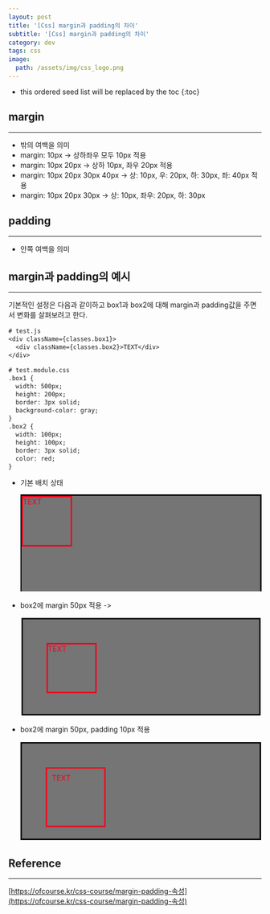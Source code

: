 ```yaml
---
layout: post
title: '[Css] margin과 padding의 차이'
subtitle: '[Css] margin과 padding의 차이'
category: dev
tags: css
image:
  path: /assets/img/css_logo.png
---
```


<!-- prettier-ignore -->
* this ordered seed list will be replaced by the toc 
{:toc}

## margin

---

- 밖의 여백을 의미
- margin: 10px -> 상하좌우 모두 10px 적용
- margin: 10px 20px -> 상하 10px, 좌우 20px 적용
- margin: 10px 20px 30px 40px -> 상: 10px, 우: 20px, 하: 30px, 좌: 40px 적용
- margin: 10px 20px 30px -> 상: 10px, 좌우: 20px, 하: 30px

## padding

---

- 안쪽 여백을 의미

## margin과 padding의 예시

---

기본적인 설정은 다음과 같이하고 box1과 box2에 대해 margin과 padding값을 주면서 변화를 살펴보려고 한다.

```
# test.js
<div className={classes.box1}>
  <div className={classes.box2}>TEXT</div>
</div>

```

```
# test.module.css
.box1 {
  width: 500px;
  height: 200px;
  border: 3px solid;
  background-color: gray;
}
.box2 {
  width: 100px;
  height: 100px;
  border: 3px solid;
  color: red;
}
```

- 기본 배치 상태

  ![basic_setting](/assets/img/development/2022/11/15/basic_setting.png)

- box2에 margin 50px 적용 ->

  ![box2_margin](/assets/img/development/2022/11/15/box2_margin.png)

- box2에 margin 50px, padding 10px 적용

  ![box2_padding](/assets/img/development/2022/11/15/box2_padding.png)

## Reference

---

[https://ofcourse.kr/css-course/margin-padding-속성](https://ofcourse.kr/css-course/margin-padding-속성)
